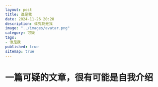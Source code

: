 ```yaml
---
layout: post
title: 谁是我
date: 2024-11-26 20:28
description: 谁究竟是我
image: "../images/avatar.png"
category: 可疑
tags:
- 谁是我
published: true
sitemap: true
---
```


# 一篇可疑的文章，很有可能是自我介绍
